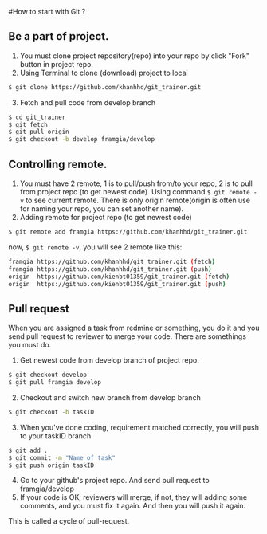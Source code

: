 #How to start with Git ?
## Be a part of project.
1. You must clone project repository(repo) into your repo by click "Fork" button
in project repo.
2. Using Terminal to clone (download) project to local

```sh
$ git clone https://github.com/khanhhd/git_trainer.git
```
3. Fetch and pull code from develop branch

```sh
$ cd git_trainer
$ git fetch
$ git pull origin
$ git checkout -b develop framgia/develop
```
## Controlling remote.
1. You must have 2 remote, 1 is to pull/push from/to your repo, 2 is to pull from project
repo (to get newest code).
Using command `$ git remote -v` to see current remote. There is only origin remote(origin is often 
use for naming your repo, you can set another name).
2. Adding remote for project repo (to get newest code)

```sh
$ git remote add framgia https://github.com/khanhhd/git_trainer.git
```

now, `$ git remote -v`, you will see 2 remote like this:

```sh
framgia https://github.com/khanhhd/git_trainer.git (fetch)
framgia https://github.com/khanhhd/git_trainer.git (push)
origin  https://github.com/kienbt01359/git_trainer.git (fetch)
origin  https://github.com/kienbt01359/git_trainer.git (push)
```

## Pull request
When you are assigned a task from redmine or something, you do it and you send pull request to reviewer to merge your code.
There are somethings you must do.
1. Get newest code from develop branch of project repo.

```sh
$ git checkout develop
$ git pull framgia develop
```
2. Checkout and switch new branch from develop branch

```sh
$ git checkout -b taskID
```
3. When you've done coding, requirement matched correctly, you will push to your taskID branch

```sh
$ git add .
$ git commit -m "Name of task"
$ git push origin taskID
```
4. Go to your github's project repo. And send pull request to framgia/develop
5. If your code is OK, reviewers will merge, if not, they will adding some comments, and you must fix it again.
And then you will push it again.

This is called a cycle of pull-request.

